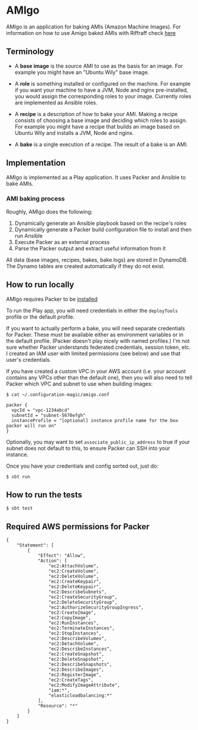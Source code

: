 # AMIgo

AMIgo is an application for baking AMIs (Amazon Machine Images).
For information on how to use Amigo baked AMIs with Riffraff check [here](./docs/riffraff-integration.md)

## Terminology

* A __base image__ is the source AMI to use as the basis for an image. For example you might have an "Ubuntu Wily" base image.

* A __role__ is something installed or configured on the machine. For example if you want your machine to have a JVM, Node and nginx pre-installed, you would assign the corresponding roles to your image. Currently roles are implemented as Ansible roles.

* A __recipe__ is a description of how to bake your AMI. Making a recipe consists of choosing a base image and deciding which roles to assign. For example you might have a recipe that builds an image based on Ubuntu Wily and installs a JVM, Node and nginx.

* A __bake__ is a single execution of a recipe. The result of a bake is an AMI.

## Implementation

AMIgo is implemented as a Play application. It uses Packer and Ansible to bake AMIs.

### AMI baking process

Roughly, AMIgo does the following:

1. Dynamically generate an Ansible playbook based on the recipe's roles
2. Dynamically generate a Packer build configuration file to install and then run Ansible
3. Execute Packer as an external process
4. Parse the Packer output and extract useful information from it

All data (base images, recipes, bakes, bake logs) are stored in DynamoDB. The Dynamo tables are created automatically if they do not exist.

## How to run locally

AMIgo requires Packer to be [installed](https://www.packer.io/intro/getting-started/install.html)

To run the Play app, you will need credentials in either the `deployTools` profile or the default profile.

If you want to actually perform a bake, you will need separate credentials for Packer. These must be available either as environment variables or in the default profile. (Packer doesn't play nicely with named profiles.) I'm not sure whether Packer understands federated credentials, session token, etc. I created an IAM user with limited permissions (see below) and use that user's credentials.

If you have created a custom VPC in your AWS account (i.e. your account contains any VPCs other than the default one), then you will also need to tell Packer which VPC and subnet to use when building images:

```
$ cat ~/.configuration-magic/amigo.conf

packer {
  vpcId = "vpc-1234abcd"
  subnetId = "subnet-5678efgh"
  instanceProfile = "[optional] instance profile name for the box packer will run on"
}
```

Optionally, you may want to set `associate_public_ip_address` to true if your subnet does not default to this, to ensure Packer can SSH into your instance.

Once you have your credentials and config sorted out, just do: 

```
$ sbt run
```

## How to run the tests

```
$ sbt test
```

## Required AWS permissions for Packer

```
{
    "Statement": [
        {
            "Effect": "Allow",
            "Action": [
                "ec2:AttachVolume",
                "ec2:CreateVolume",
                "ec2:DeleteVolume",
                "ec2:CreateKeypair",
                "ec2:DeleteKeypair",
                "ec2:DescribeSubnets",
                "ec2:CreateSecurityGroup",
                "ec2:DeleteSecurityGroup",
                "ec2:AuthorizeSecurityGroupIngress",
                "ec2:CreateImage",
                "ec2:CopyImage",
                "ec2:RunInstances",
                "ec2:TerminateInstances",
                "ec2:StopInstances",
                "ec2:DescribeVolumes",
                "ec2:DetachVolume",
                "ec2:DescribeInstances",
                "ec2:CreateSnapshot",
                "ec2:DeleteSnapshot",
                "ec2:DescribeSnapshots",
                "ec2:DescribeImages",
                "ec2:RegisterImage",
                "ec2:CreateTags",
                "ec2:ModifyImageAttribute",
                "iam:*",
                "elasticloadbalancing:*"
            ],
            "Resource": "*"
        }
    ]
}
```


